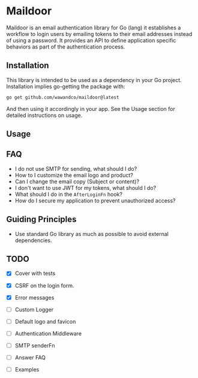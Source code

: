 # Maildoor

Maildoor is an email authentication library for Go (lang) it establishes a workflow to login users by emailing tokens to their email addresses instead of using a password. It provides an API to define application specific behaviors as part of the authentication process.

## Installation

This library is intended to be used as a dependency in your Go project. Installation implies go-getting the package with:

```sh
go get github.com/wawandco/maildoor@latest
```

And then using it accordingly in your app. See the Usage section for detailed instructions on usage.
## Usage

## FAQ

- I do not use SMTP for sending, what should I do?
- How to I customize the email logo and product?
- Can I change the email copy (Subject or content)?
- I don't want to use JWT for my tokens, what should I do?
- What should I do in the `AfterLoginFn` hook?
- How do I secure my application to prevent unauthorized access?

## Guiding Principles

- Use standard Go library as much as possible to avoid external dependencies.
## TODO

- [x] Cover with tests
- [x] CSRF on the login form. 
- [x] Error messages
- [ ] Custom Logger
- [ ] Default logo and favicon
- [ ] Authentication Middleware
- [ ] SMTP senderFn
- [ ] Answer FAQ
- [ ] Examples


